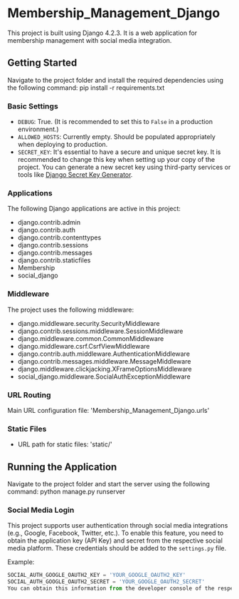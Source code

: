 # Membership_Management_Django

This project is built using Django 4.2.3. It is a web application for membership management with social media integration.

## Getting Started

Navigate to the project folder and install the required dependencies using the following command:
pip install -r requirements.txt


### Basic Settings

- `DEBUG`: True. (It is recommended to set this to `False` in a production environment.)
- `ALLOWED_HOSTS`: Currently empty. Should be populated appropriately when deploying to production.
- `SECRET_KEY`: It's essential to have a secure and unique secret key. It is recommended to change this key when setting up your copy of the project. You can generate a new secret key using third-party services or tools like [Django Secret Key Generator](https://djecrety.ir/).

### Applications

The following Django applications are active in this project:
- django.contrib.admin
- django.contrib.auth
- django.contrib.contenttypes
- django.contrib.sessions
- django.contrib.messages
- django.contrib.staticfiles
- Membership
- social_django

### Middleware

The project uses the following middleware:
- django.middleware.security.SecurityMiddleware
- django.contrib.sessions.middleware.SessionMiddleware
- django.middleware.common.CommonMiddleware
- django.middleware.csrf.CsrfViewMiddleware
- django.contrib.auth.middleware.AuthenticationMiddleware
- django.contrib.messages.middleware.MessageMiddleware
- django.middleware.clickjacking.XFrameOptionsMiddleware
- social_django.middleware.SocialAuthExceptionMiddleware

### URL Routing

Main URL configuration file: 'Membership_Management_Django.urls'

### Static Files

- URL path for static files: 'static/'

## Running the Application

Navigate to the project folder and start the server using the following command:
python manage.py runserver


### Social Media Login

This project supports user authentication through social media integrations (e.g., Google, Facebook, Twitter, etc.). To enable this feature, you need to obtain the application key (API Key) and secret from the respective social media platform. These credentials should be added to the `settings.py` file.

Example:
```python
SOCIAL_AUTH_GOOGLE_OAUTH2_KEY = 'YOUR_GOOGLE_OAUTH2_KEY'
SOCIAL_AUTH_GOOGLE_OAUTH2_SECRET = 'YOUR_GOOGLE_OAUTH2_SECRET'
You can obtain this information from the developer console of the respective social media platform. Follow the documentation for each platform to understand how to get the application key and secret.
